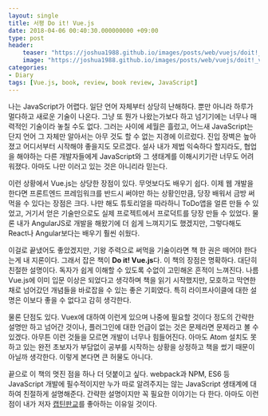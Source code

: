 ```yaml
---
layout: single
title: 서평 Do it! Vue.js
date: 2018-04-06 00:40:30.000000000 +09:00
type: post
header:
    teaser: "https://joshua1988.github.io/images/posts/web/vuejs/doit!_vue.js_cover.png"
    image: "https://joshua1988.github.io/images/posts/web/vuejs/doit!_vue.js_cover.png"
categories:
- Diary
tags: [Vue.js, book, review, book review, JavaScript]
---
```


나는 JavaScript가 어렵다. 일단 언어 자체부터 상당히 난해하다. 뿐만 아니라 하루가 멀다하고 새로운 기술이 나온다. 그냥 또 뭔가 나왔는가보다 하고 넘기기에는 너무나 매력적인 기술이라 놓칠 수도 없다. 그러는 사이에 세월은 흘렀고, 어느새 JavaScript는 단지 언어 그 자체만 알아서는 아무 것도 할 수 없는 지경에 이르렀다. 진입 장벽은 높아졌고 어디서부터 시작해야 좋을지도 모르겠다. 설사 내가 제법 익숙하다 할지라도, 협업을 해야하는 다른 개발자들에게 JavaScript와 그 생태계를 이해시키기란 너무도 어려워졌다. 아마도 나만 이러고 있는 것은 아니리라 믿는다.

이런 상황에서 Vue.js는 상당한 장점이 있다. 무엇보다도 배우기 쉽다. 이제 웹 개발을 한다면 프론트엔드 프레임워크를 반드시 써야만 하는 상황인만큼, 당장 배워서 금방 써먹을 수 있다는 장점은 크다. 나만 해도 튜토리얼을 따라하니 ToDo앱을 얼른 만들 수 있었고, 거기서 얻은 기술만으로도 실제 프로젝트에서 프로덕트를 당장 만들 수 있었다. 물론 내가 AngularJS로 개발을 해왔기에 더 쉽게 느껴지기도 했겠지만, 그렇다해도 React나 Angular보다는 배우기 훨씬 쉬웠다.

이걸로 끝냈어도 좋았겠지만, 기왕 주력으로 써먹을 기술이라면 책 한 권은 떼어야 한다는게 내 지론이다. 그래서 잡은 책이 **Do it! Vue.js**다. 이 책의 장점은 명확하다. 대단히 친절한 설명이다. 독자가 쉽게 이해할 수 있도록 수없이 고민해온 흔적이 느껴진다. 나름 Vue.js에 이미 입문 이상은 되었다고 생각하며 책을 읽기 시작했지만, 모호하고 막연한채로 넘어갔던 개념들을 바로잡을 수 있는 좋은 기회였다. 특히 라이프사이클에 대한 설명은 이보다 좋을 수 없다고 감히 생각한다.

물론 단점도 있다. Vuex에 대하여 이런게 있으며 나중에 필요할 것이다 정도의 간략한 설명만 하고 넘어간 것이나, 플러그인에 대한 언급이 없는 것은 문제라면 문제라고 볼 수 있겠다. 아무튼 이런 것들을 모르면 개발이 너무나 힘들어진다. 아마도 Atom 설치도 못하고 있는 완전 초보자가 부담없이 공부를 시작하는 상황을 상정하고 책을 썼기 때문이 아닐까 생각한다. 이렇게 본다면 큰 허물도 아니다.

끝으로 이 책의 멋진 점을 하나 더 덧붙이고 싶다. webpack과 NPM, ES6 등 JavaScript 개발에 필수적이지만 누가 따로 알려주지는 않는 JavaScript 생태계에 대하여 친절하게 설명해준다. 간략한 설명이지만 꼭 필요한 이야기는 다 한다. 아마도 이런 점이 내가 저자 [캡틴판교](https://joshua1988.github.io)를 좋아하는 이유일 것이다.